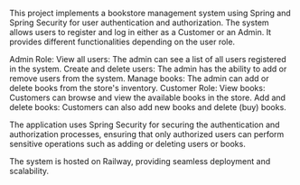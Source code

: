 This project implements a bookstore management system using Spring and Spring Security for user authentication and authorization.
The system allows users to register and log in either as a Customer or an Admin. It provides different functionalities depending on the user role.

Admin Role:
View all users: The admin can see a list of all users registered in the system.
Create and delete users: The admin has the ability to add or remove users from the system.
Manage books: The admin can add or delete books from the store's inventory.
Customer Role:
View books: Customers can browse and view the available books in the store.
Add and delete books: Customers can also add new books and delete (buy) books.

The application uses Spring Security for securing the authentication and authorization processes, ensuring that only authorized users can perform sensitive operations such as adding or deleting users or books.

The system is hosted on Railway, providing seamless deployment and scalability.
